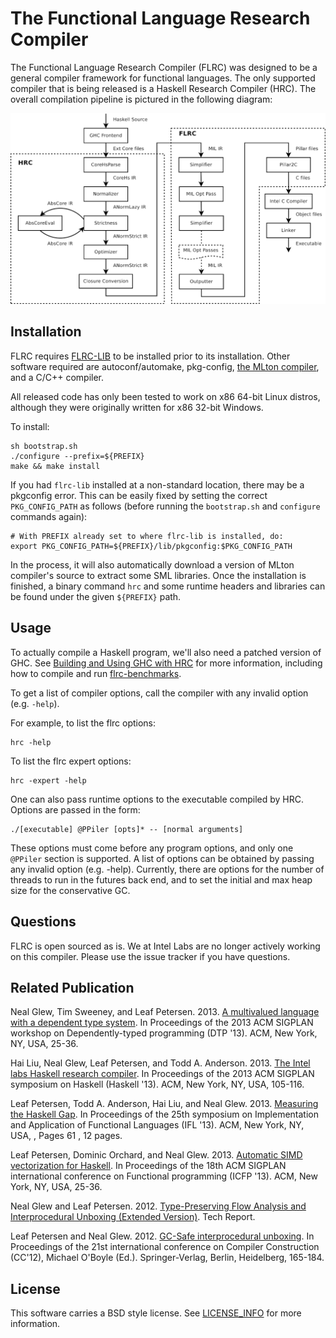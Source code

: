 # The Functional Language Research Compiler

The Functional Language Research Compiler (FLRC) was designed to be a general
compiler framework for functional languages. The only supported compiler that
is being released is a Haskell Research Compiler (HRC). The overall compilation
pipeline is pictured in the following diagram:

![HRC and FLRC Compilation Pipeline](doc/flrc-pipeline.png)

## Installation

FLRC requires [FLRC-LIB] to be installed prior to its installation.
Other software required are autoconf/automake, pkg-config, [the MLton
compiler][mlton], and a C/C++ compiler. 

All released code has only been tested to work on x86 64-bit Linux distros,
although they were originally written for x86 32-bit Windows.

To install:

```
sh bootstrap.sh
./configure --prefix=${PREFIX}
make && make install
```

If you had `flrc-lib` installed at a non-standard location, there may be
a pkgconfig error. This can be easily fixed by setting the correct
`PKG_CONFIG_PATH` as follows (before running the `bootstrap.sh` and
`configure` commands again):

```
# With PREFIX already set to where flrc-lib is installed, do:
export PKG_CONFIG_PATH=${PREFIX}/lib/pkgconfig:$PKG_CONFIG_PATH
```

In the process, it will also automatically download a version of MLton
compiler's source to extract some SML libraries. Once the installation
is finished, a binary command `hrc` and some runtime headers and
libraries can be found under the given `${PREFIX}` path.

## Usage

To actually compile a Haskell program, we'll also need a patched version of
GHC. See [Building and Using GHC with HRC](doc/building-ghc.md) for more
information, including how to compile and run [flrc-benchmarks].

To get a list of compiler options, call the compiler with any invalid
option (e.g. `-help`).  

For example, to list the flrc options:

```
hrc -help
```

To list the flrc expert options:

```
hrc -expert -help
```

One can also pass runtime options to the executable compiled by HRC.  Options
are passed in the form:

```
./[executable] @PPiler [opts]* -- [normal arguments]
```

These options must come before any program options, and only one `@PPiler`
section is supported. A list of options can be obtained by passing any invalid
option (e.g. -help).  Currently, there are options for the number of threads to
run in the futures back end, and to set the initial and max heap size for the
conservative GC.

## Questions

FLRC is open sourced as is. We at Intel Labs are no longer actively working on
this compiler. Please use the issue tracker if you have questions.

## Related Publication

Neal Glew, Tim Sweeney, and Leaf Petersen. 2013. [A multivalued language with a dependent type system](http://dl.acm.org/citation.cfm?doid=2502409.2502412). In Proceedings of the 2013 ACM SIGPLAN workshop on Dependently-typed programming (DTP '13). ACM, New York, NY, USA, 25-36.

Hai Liu, Neal Glew, Leaf Petersen, and Todd A. Anderson. 2013. [The Intel labs Haskell research compiler](https://dl.acm.org/citation.cfm?id=2503779). In Proceedings of the 2013 ACM SIGPLAN symposium on Haskell (Haskell '13). ACM, New York, NY, USA, 105-116.

Leaf Petersen, Todd A. Anderson, Hai Liu, and Neal Glew. 2013. [Measuring the Haskell Gap](http://dl.acm.org/citation.cfm?doid=2620678.2620685). In Proceedings of the 25th symposium on Implementation and Application of Functional Languages (IFL '13). ACM, New York, NY, USA, , Pages 61 , 12 pages. 

Leaf Petersen, Dominic Orchard, and Neal Glew. 2013. [Automatic SIMD vectorization for Haskell](http://dl.acm.org/citation.cfm?doid=2500365.2500605). In Proceedings of the 18th ACM SIGPLAN international conference on Functional programming (ICFP '13). ACM, New York, NY, USA, 25-36.

Neal Glew and Leaf Petersen. 2012. [Type-Preserving Flow Analysis and Interprocedural Unboxing (Extended Version)](https://arxiv.org/abs/1203.1986). Tech Report.

Leaf Petersen and Neal Glew. 2012. [GC-Safe interprocedural unboxing](http://dl.acm.org/citation.cfm?id=2259242). In Proceedings of the 21st international conference on Compiler Construction (CC'12), Michael O'Boyle (Ed.). Springer-Verlag, Berlin, Heidelberg, 165-184. 

## License

This software carries a BSD style license. See [LICENSE_INFO](LICENSE_INFO.txt) for more information.
 

[flrc-benchmarks]: https://github.com/IntelLabs/flrc-benchmarks
[flrc-lib]: https://github.com/IntelLabs/flrc-lib
[mlton]: http://mlton.org

